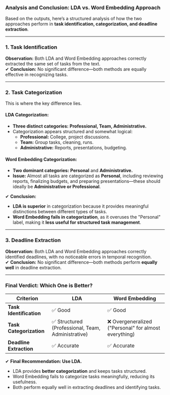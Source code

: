 ### **Analysis and Conclusion: LDA vs. Word Embedding Approach**  

Based on the outputs, here’s a structured analysis of how the two approaches perform in **task identification, categorization, and deadline extraction**.  

---

### **1. Task Identification**  
**Observation:** Both LDA and Word Embedding approaches correctly extracted the same set of tasks from the text.  
✔ **Conclusion:** No significant difference—both methods are equally effective in recognizing tasks.  

---

### **2. Task Categorization**  
This is where the key difference lies.  

#### **LDA Categorization:**
- **Three distinct categories:** **Professional, Team, Administrative.**  
- Categorization appears structured and somewhat logical:
  - **Professional:** College, project discussions.  
  - **Team:** Group tasks, cleaning, runs.  
  - **Administrative:** Reports, presentations, budgeting.  

#### **Word Embedding Categorization:**
- **Two dominant categories:** **Personal** and **Administrative.**  
- **Issue:** Almost all tasks are categorized as **Personal**, including reviewing reports, finalizing budgets, and preparing presentations—these should ideally be **Administrative or Professional**.  

✔ **Conclusion:**  
- **LDA is superior** in categorization because it provides meaningful distinctions between different types of tasks.  
- **Word Embedding fails in categorization**, as it overuses the "Personal" label, making it **less useful for structured task management**.  

---

### **3. Deadline Extraction**  
**Observation:** Both LDA and Word Embedding approaches correctly identified deadlines, with no noticeable errors in temporal recognition.  
✔ **Conclusion:** No significant difference—both methods perform **equally well** in deadline extraction.  

---

### **Final Verdict: Which One is Better?**  

| **Criterion**         | **LDA** | **Word Embedding** |
|----------------------|--------|------------------|
| **Task Identification** | ✅ Good | ✅ Good |
| **Task Categorization** | ✅ Structured (Professional, Team, Administrative) | ❌ Overgeneralized ("Personal" for almost everything) |
| **Deadline Extraction** | ✅ Accurate | ✅ Accurate |

✔ **Final Recommendation: Use LDA.**  
- LDA provides **better categorization** and keeps tasks structured.  
- Word Embedding fails to categorize tasks meaningfully, reducing its usefulness.  
- Both perform equally well in extracting deadlines and identifying tasks.  

